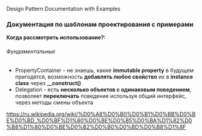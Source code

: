 Design Pattern Documentation with Examples

### **Документация по шаблонам проектирования с примерами**

**Когда рассмотреть использование?:**
###### Фундаментальные
- PropertyContainer - не знаешь, какие **immutable property** в будущем пригодятся, возможность **добавлять любое свойство** их в **instance class** через
  **__construct()**
- Delegation - есть **несколько объектов с одинаковым поведением**, позволяет **переключать** поведение используя общий интерфейс, через методы смены объекта


https://ru.wikipedia.org/wiki/%D0%A8%D0%B0%D0%B1%D0%BB%D0%BE%D0%BD_%D0%BF%D1%80%D0%BE%D0%B5%D0%BA%D1%82%D0%B8%D1%80%D0%BE%D0%B2%D0%B0%D0%BD%D0%B8%D1%8F